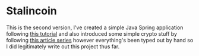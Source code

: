 # Stalincoin

This is the second version, I've created a simple Java Spring application following [this tutorial](https://spring.io/guides/gs/spring-boot/) and also introduced some simple crypto stuff by following [this article series](https://medium.com/programmers-blockchain/create-simple-blockchain-java-tutorial-from-scratch-6eeed3cb03fa) however everything's been typed out by hand so I did legitimately write out this project thus far.
